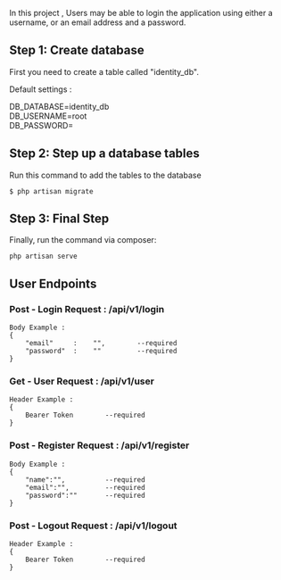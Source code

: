 In this project , Users may be able to login the application using either a username, or an email address and a password.


## Step 1: Create database

First you need to create a table called "identity_db".

Default settings :

DB_DATABASE=identity_db
<br>
DB_USERNAME=root
<br>
DB_PASSWORD=

## Step 2: Step up a database tables

Run this command to add the tables to the database

```
$ php artisan migrate
```

## Step 3: Final Step
Finally, run the command via composer:

```
php artisan serve
```

## User Endpoints

### Post - Login Request : /api/v1/login

```
Body Example : 
{
    "email"     :    "",        --required
    "password"  :    ""         --required
}
```

### Get - User Request : /api/v1/user
```
Header Example : 
{
    Bearer Token        --required
}
```

### Post - Register Request : /api/v1/register
```
Body Example : 
{
    "name":"",          --required
    "email":"",         --required
    "password":""       --required
}
```


### Post - Logout Request : /api/v1/logout
```
Header Example : 
{
    Bearer Token        --required
}
```


